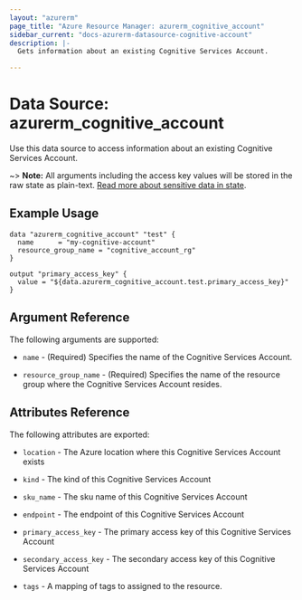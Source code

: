 ```yaml
---
layout: "azurerm"
page_title: "Azure Resource Manager: azurerm_cognitive_account"
sidebar_current: "docs-azurerm-datasource-cognitive-account"
description: |-
  Gets information about an existing Cognitive Services Account.

---
```


# Data Source: azurerm_cognitive_account

Use this data source to access information about an existing Cognitive Services Account.

~> **Note:** All arguments including the access key values will be stored in the raw state as plain-text.
[Read more about sensitive data in state](/docs/state/sensitive-data.html).

## Example Usage

```hcl
data "azurerm_cognitive_account" "test" {
  name      = "my-cognitive-account"
  resource_group_name = "cognitive_account_rg"
}

output "primary_access_key" {
  value = "${data.azurerm_cognitive_account.test.primary_access_key}"
}
```
## Argument Reference

The following arguments are supported:

* `name` - (Required) Specifies the name of the Cognitive Services Account.

* `resource_group_name` - (Required) Specifies the name of the resource group where the Cognitive Services Account resides.

## Attributes Reference

The following attributes are exported:

* `location` - The Azure location where this Cognitive Services Account exists

* `kind` - The kind of this Cognitive Services Account

* `sku_name` - The sku name of this Cognitive Services Account

* `endpoint` - The endpoint of this Cognitive Services Account

* `primary_access_key` - The primary access key of this Cognitive Services Account

* `secondary_access_key` - The secondary access key of this Cognitive Services Account

* `tags` - A mapping of tags to assigned to the resource.
